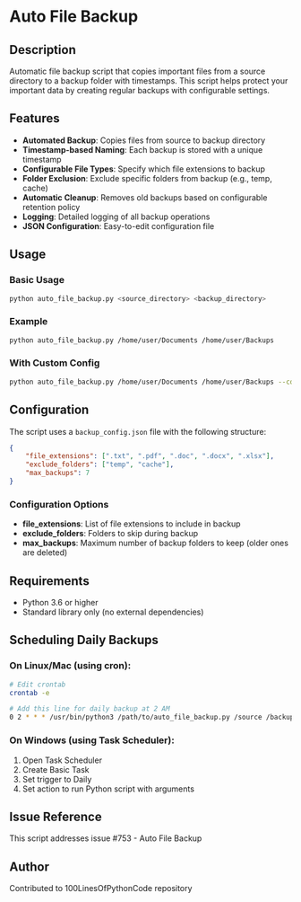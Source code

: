 # Auto File Backup

## Description
Automatic file backup script that copies important files from a source directory to a backup folder with timestamps. This script helps protect your important data by creating regular backups with configurable settings.

## Features
- **Automated Backup**: Copies files from source to backup directory
- **Timestamp-based Naming**: Each backup is stored with a unique timestamp
- **Configurable File Types**: Specify which file extensions to backup
- **Folder Exclusion**: Exclude specific folders from backup (e.g., temp, cache)
- **Automatic Cleanup**: Removes old backups based on configurable retention policy
- **Logging**: Detailed logging of all backup operations
- **JSON Configuration**: Easy-to-edit configuration file

## Usage

### Basic Usage
```bash
python auto_file_backup.py <source_directory> <backup_directory>
```

### Example
```bash
python auto_file_backup.py /home/user/Documents /home/user/Backups
```

### With Custom Config
```bash
python auto_file_backup.py /home/user/Documents /home/user/Backups --config my_config.json
```

## Configuration

The script uses a `backup_config.json` file with the following structure:

```json
{
    "file_extensions": [".txt", ".pdf", ".doc", ".docx", ".xlsx"],
    "exclude_folders": ["temp", "cache"],
    "max_backups": 7
}
```

### Configuration Options
- **file_extensions**: List of file extensions to include in backup
- **exclude_folders**: Folders to skip during backup
- **max_backups**: Maximum number of backup folders to keep (older ones are deleted)

## Requirements
- Python 3.6 or higher
- Standard library only (no external dependencies)

## Scheduling Daily Backups

### On Linux/Mac (using cron):
```bash
# Edit crontab
crontab -e

# Add this line for daily backup at 2 AM
0 2 * * * /usr/bin/python3 /path/to/auto_file_backup.py /source /backup
```

### On Windows (using Task Scheduler):
1. Open Task Scheduler
2. Create Basic Task
3. Set trigger to Daily
4. Set action to run Python script with arguments

## Issue Reference
This script addresses issue #753 - Auto File Backup

## Author
Contributed to 100LinesOfPythonCode repository

